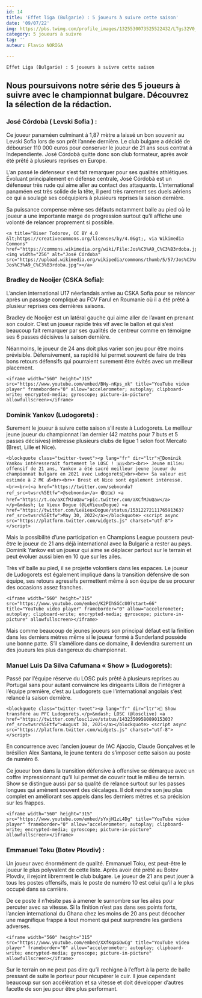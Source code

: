 ```yaml
---
id: 14
title: 'Effet liga (Bulgarie) : 5 joueurs à suivre cette saison'
date: '09/07/22'
img: https://pbs.twimg.com/profile_images/1325530073525522432/LTgs32V0_400x400.jpg
category: 5 joueurs à suivre
tag: ''
auteur: Flavio NORIGA

---
```

    Effet Liga (Bulgarie) : 5 joueurs à suivre cette saison

## Nous poursuivons notre série des 5 joueurs à suivre avec le championnat bulgare. Découvrez la sélection de la rédaction.

### José Córdobà ( Levski Sofia ) :

Ce joueur panaméen culminant à 1,87 mètre a laissé un bon souvenir au Levski Sofia lors de son prêt l’année dernière. Le club bulgare a décidé de débourser 110 000 euros pour conserver le joueur de 21 ans sous contrat à Independiente. José Córdobà quitte donc son club formateur, après avoir été prêté à plusieurs reprises en Europe.

 L’an passé le défenseur s’est fait remarquer pour ses qualités athlétiques. Évoluant principalement en défense centrale, José Córdobà est un défenseur très rude qui aime aller au contact des attaquants. L’international panaméen est très solide de la tête, il perd très rarement ses duels aériens ce qui a soulagé ses coéquipiers à plusieurs reprises la saison dernière. 

Sa puissance compense même ses défauts notamment balle au pied où le joueur a une importante marge de progression surtout qu’il affiche une volonté de relancer proprement si possible.

    <a title="Biser Todorov, CC BY 4.0 &lt;https://creativecommons.org/licenses/by/4.0&gt;, via Wikimedia Commons" href="https://commons.wikimedia.org/wiki/File:Jos%C3%A9_C%C3%B3rdoba.jpg"><img width="256" alt="José Córdoba" src="https://upload.wikimedia.org/wikipedia/commons/thumb/5/57/Jos%C3%A9_C%C3%B3rdoba.jpg/256px-Jos%C3%A9_C%C3%B3rdoba.jpg"></a>

### Bradley de Nooijer (CSKA Sofia):

L’ancien international U17 néerlandais arrive au CSKA Sofia pour se relancer après un passage compliqué au FCV Farul en Roumanie où il a été prêté à plusieur reprises ces dernières saisons.

 Bradley de Nooijer est un latéral gauche qui aime aller de l’avant en prenant son couloir. C’est un joueur rapide très vif avec le ballon et qui s’est beaucoup fait remarquer par ses qualités de centreur comme en témoigne ses 6 passes décisives la saison dernière. 

Néanmoins, le joueur de 24 ans doit plus varier son jeu pour être moins prévisible. Défensivement, sa rapidité lui permet souvent de faire de très bons retours défensifs qui pourraient surement être évités avec un meilleur placement.

    <iframe width="560" height="315" src="https://www.youtube.com/embed/BHy-nKps_xk" title="YouTube video player" frameborder="0" allow="accelerometer; autoplay; clipboard-write; encrypted-media; gyroscope; picture-in-picture" allowfullscreen></iframe>

### Dominik Yankov (Ludogorets) :

Surement le joueur à suivre cette saison s’il reste à Ludogorets. Le meilleur jeune joueur du championnat l’an dernier (42 matchs pour 7 buts et 5 passes décisives) intéresse plusieurs clubs de ligue 1 selon foot Mercato (Brest, Lille et Nice). 

    <blockquote class="twitter-tweet"><p lang="fr" dir="ltr">🚨Dominik Yankov intéresserait fortement le LOSC ! 🇧🇬<br><br>➤ Jeune milieu offensif de 21 ans, Yankov a été sacré meilleur jeune joueur du championnat bulgare en 2021 avec Ludogorets🌟<br><br>➤ Sa valeur est estimée à 2 M€ 💰<br><br>➤ Brest et Nice sont également intéressé. <br><br>(<a href="https://twitter.com/sebnonda?ref_src=twsrc%5Etfw">@sebnonda</a> 🟢🇫🇷) <a href="https://t.co/aXCfMJuQaw">pic.twitter.com/aXCfMJuQaw</a></p>&mdash; Le Vieux Dogue (@LeVieuxDogue) <a href="https://twitter.com/LeVieuxDogue/status/1531227211176591363?ref_src=twsrc%5Etfw">May 30, 2022</a></blockquote> <script async src="https://platform.twitter.com/widgets.js" charset="utf-8"></script>

Mais la possibilité d’une participation en Champions League poussera peut-être le joueur de 21 ans déjà international avec la Bulgarie a rester au pays. Dominik Yankov est un joueur qui aime se déplacer partout sur le terrain et peut évoluer aussi bien en 10 que sur les ailes.

 Très vif balle au pied, il se projette volontiers dans les espaces. Le joueur de Ludogorets est également impliqué dans la transition défensive de son équipe, ses retours agressifs permettent même à son équipe de se procurer des occasions assez franches. 

    <iframe width="560" height="315" src="https://www.youtube.com/embed/K2PIhSGCcU0?start=66" title="YouTube video player" frameborder="0" allow="accelerometer; autoplay; clipboard-write; encrypted-media; gyroscope; picture-in-picture" allowfullscreen></iframe>

Mais comme beaucoup de jeunes joueurs son principal défaut est la finition dans les derniers mètres même si le joueur formé à Sunderland possède une bonne patte. S’il s’améliore dans ce domaine, il deviendra surement un des joueurs les plus dangereux du championnat.

### Manuel Luis Da Silva Cafumana « Show » (Ludogorets):

Passé par l’équipe réserve du LOSC puis prêté à plusieurs reprises au Portugal sans pour autant convaincre les dirigeants Lillois de l’intégrer à l’équipe première, c’est au Ludogorets que l’international angolais s’est relancé la saison dernière.

    <blockquote class="twitter-tweet"><p lang="fr" dir="ltr">🔴 Show transféré au PFC Ludogorets.</p>&mdash; LOSC (@losclive) <a href="https://twitter.com/losclive/status/1432350958089015303?ref_src=twsrc%5Etfw">August 30, 2021</a></blockquote> <script async src="https://platform.twitter.com/widgets.js" charset="utf-8"></script>

 En concurrence avec l’ancien joueur de l’AC Ajaccio, Claude Gonçalves et le brésilien Alex Santana, le jeune tentera de s’imposer cette saison au poste de numéro 6.

 Ce joueur bon dans la transition défensive à offensive se démarque avec un coffre impressionnant qu’il lui permet de couvrir tout le milieu de terrain. Show se distingue aussi par sa qualité de relance surtout sur les passes longues qui amènent souvent des décalages. Il doit rendre son jeu plus complet en améliorant ses appels dans les derniers mètres et sa précision sur les frappes.

    <iframe width="560" height="315" src="https://www.youtube.com/embed/sYxjH1zL4Dg" title="YouTube video player" frameborder="0" allow="accelerometer; autoplay; clipboard-write; encrypted-media; gyroscope; picture-in-picture" allowfullscreen></iframe>

### Emmanuel Toku (Botev Plovdiv) :

Un joueur avec énormément de qualité. Emmanuel Toku, est peut-être le joueur le plus polyvalent de cette liste. Après avoir été prêté au Botev Plovdiv, il rejoint libremrent le club bulgare. Le joueur de 21 ans peut jouer à tous les postes offensifs, mais le poste de numéro 10 est celui qu’il a le plus occupé dans sa carrière. 

De ce poste il n’hésite pas à amener le surnombre sur les ailes pour percuter avec sa vitesse. Si la finition n’est pas dans ses points forts, l’ancien international du Ghana chez les moins de 20 ans peut décocher une magnifique frappe à tout moment qui peut surprendre les gardiens adverses. 

    <iframe width="560" height="315" src="https://www.youtube.com/embed/XXfKqxGOwCg" title="YouTube video player" frameborder="0" allow="accelerometer; autoplay; clipboard-write; encrypted-media; gyroscope; picture-in-picture" allowfullscreen></iframe>

Sur le terrain on ne peut pas dire qu’il rechigne à l’effort à la perte de balle pressant de suite le porteur pour récupérer le cuir. Il joue cependant beaucoup sur son accélération et sa vitesse et doit développer d’autres facette de son jeu pour être plus performant.
